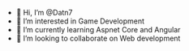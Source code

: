 - 👋 Hi, I’m @Datn7
- 👀 I’m interested in Game Development
- 🌱 I’m currently learning Aspnet Core and Angular
- 💞️ I’m looking to collaborate on Web development

<!---
Datn7/Datn7 is a ✨ special ✨ repository because its `README.md` (this file) appears on your GitHub profile.
You can click the Preview link to take a look at your changes.
--->
